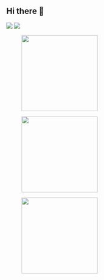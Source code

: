 ## Hi there 👋

<!--
**Fn-front/Fn-front** is a ✨ _special_ ✨ repository because its `README.md` (this file) appears on your GitHub profile.

Here are some ideas to get you started:

- 🔭 I’m currently working on ...
- 🌱 I’m currently learning ...
- 👯 I’m looking to collaborate on ...
- 🤔 I’m looking for help with ...
- 💬 Ask me about ...
- 📫 How to reach me: ...
- 😄 Pronouns: ...
- ⚡ Fun fact: ...
-->

![](https://github-profile-trophy.vercel.app/?username=Fn-front&theme=onedark)
![](http://github-profile-summary-cards.vercel.app/api/cards/profile-details?username=Fn-front&theme=gruvbox)
<div>
  <figure>
    <img src="http://github-profile-summary-cards.vercel.app/api/cards/repos-per-language?username=Fn-front&theme=gruvbox" alt="" height="200px">
  </figure>
  <figure>
    <img src="https://github-readme-stats.vercel.app/api/top-langs/?username=Fn-front&layout=compact&theme=gruvbox" alt="" height="200px">
  </figure>
</div>
<!-- ![](http://github-profile-summary-cards.vercel.app/api/cards/most-commit-language?username=Fn-front&theme=gruvbox) -->
<figure>
    <img src="https://github-readme-stats.vercel.app/api?username=Fn-front&theme=onedark&show_icons=ture" alt="" height="200px">
</figure>

